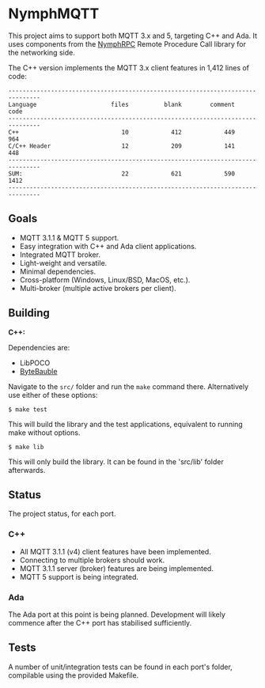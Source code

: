 # NymphMQTT #

This project aims to support both MQTT 3.x and 5, targeting C++ and Ada. It uses components from the [NymphRPC](https://github.com/MayaPosch/NymphRPC "NymphRPC") Remote Procedure Call library for the networking side.

The C++ version implements the MQTT 3.x client features in 1,412 lines of code:

	-------------------------------------------------------------------------------
	Language                     files          blank        comment           code
	-------------------------------------------------------------------------------
	C++                             10            412            449            964
	C/C++ Header                    12            209            141            448
	-------------------------------------------------------------------------------
	SUM:                            22            621            590           1412
	-------------------------------------------------------------------------------

## Goals ##

* MQTT 3.1.1 & MQTT 5 support.
* Easy integration with C++ and Ada client applications.
* Integrated MQTT broker.
* Light-weight and versatile.
* Minimal dependencies.
* Cross-platform (Windows, Linux/BSD, MacOS, etc.).
* Multi-broker (multiple active brokers per client).

## Building ##

**C++:**

Dependencies are:

* LibPOCO
* [ByteBauble](https://github.com/MayaPosch/ByteBauble)

Navigate to the `src/` folder and run the `make` command there. Alternatively use either of these options:

	$ make test

This will build the library and the test applications, equivalent to running make without options.

	$ make lib

This will only build the library. It can be found in the 'src/lib' folder afterwards. 

## Status ##

The project status, for each port.

### C++ ###

* All MQTT 3.1.1 (v4) client features have been implemented.
* Connecting to multiple brokers should work.
* MQTT 3.1.1 server (broker) features are being implemented.
* MQTT 5 support is being integrated.


### Ada ###

The Ada port at this point is being planned. Development will likely commence after the C++ port has stabilised sufficiently.

## Tests ##

A number of unit/integration tests can be found in each port's folder, compilable using the provided Makefile.